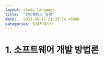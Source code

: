 ```yaml
---
layout: study_language
title:  "인터페이스 설계"
date:   2023-05-17 21:33:54 +0900
categories: 정보처리기사
---
```



# 1. 소프트웨어 개발 방법론
